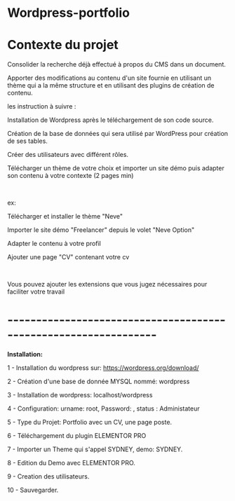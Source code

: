 # Wordpress-portfolio

# Contexte du projet
Consolider la recherche déjà effectué à propos du CMS dans un document.

Apporter des modifications au contenu d'un site fournie en utilisant un thème qui a la même structure et en utilisant des plugins de création de contenu.

les instruction à suivre :

Installation de Wordpress après le téléchargement de son code source.

Création de la base de données qui sera utilisé par WordPress pour création de ses tables.

Créer des utilisateurs avec différent rôles.

Télécharger un thème de votre choix et importer un site démo puis adapter son contenu à votre contexte (2 pages min)

​

ex:

Télécharger et installer le thème "Neve"

Importer le site démo "Freelancer" depuis le volet "Neve Option"

Adapter le contenu à votre profil

Ajouter une page "CV" contenant votre cv

​

Vous pouvez ajouter les extensions que vous jugez nécessaires pour faciliter votre travail

# ----------------------------------------------------------------

<strong> Installation: </strong>

1 - Installation du wordpress sur: https://wordpress.org/download/

2 - Création d'une base de donnée MYSQL nommé: wordpress

3 - Installation de wordpress: localhost/wordpress

4 - Configuration: urname: root, Password: , status : Administateur

5 - Type du Projet: Portfolio avec un CV, une page poste.

6 - Téléchargement du plugin ELEMENTOR PRO 

7 - Importer un Theme qui s'appel SYDNEY, demo: SYDNEY.

8 - Edition du Demo avec ELEMENTOR PRO.

9 - Creation des utilisateurs.

10 - Sauvegarder.
